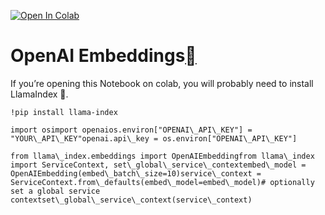 [![Open In Colab](https://colab.research.google.com/assets/colab-badge.svg)](https://colab.research.google.com/github/jerryjliu/llama_index/blob/main/docs/examples/embeddings/OpenAI.ipynb)

OpenAI Embeddings[](#openai-embeddings "Permalink to this heading")
====================================================================

If you’re opening this Notebook on colab, you will probably need to install LlamaIndex 🦙.


```
!pip install llama-index
```

```
import osimport openaios.environ["OPENAI\_API\_KEY"] = "YOUR\_API\_KEY"openai.api\_key = os.environ["OPENAI\_API\_KEY"]
```

```
from llama\_index.embeddings import OpenAIEmbeddingfrom llama\_index import ServiceContext, set\_global\_service\_contextembed\_model = OpenAIEmbedding(embed\_batch\_size=10)service\_context = ServiceContext.from\_defaults(embed\_model=embed\_model)# optionally set a global service contextset\_global\_service\_context(service\_context)
```
